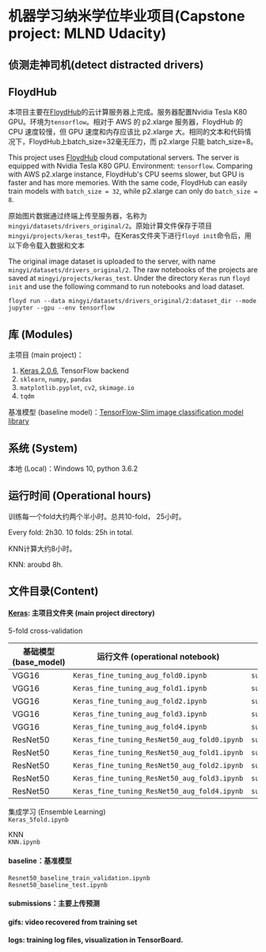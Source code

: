 # 机器学习纳米学位毕业项目(Capstone project: MLND Udacity)
## 侦测走神司机(detect distracted drivers)

## FloydHub
本项目主要在[FloydHub](https://www.floydhub.com)的云计算服务器上完成。服务器配置Nvidia Tesla K80 GPU。环境为`tensorflow`。相对于 AWS 的 p2.xlarge 服务器，FloydHub 的 CPU 速度较慢，但 GPU 速度和内存应该比 p2.xlarge 大。相同的文本和代码情况下，FloydHub上batch_size=32毫无压力，而 p2.xlarge 只能 batch_size=8。

This project uses [FloydHub](https://www.floydhub.com) cloud computational servers. The server is equipped with Nvidia Tesla K80 GPU. Environment: `tensorflow`. Comparing with AWS p2.xlarge instance, FloydHub's CPU seems slower, but GPU is faster and has more memories. With the same code, FloydHub can easily train models with `batch_size = 32`, while p2.xlarge can only do `batch_size = 8`.

原始图片数据通过终端上传至服务器，名称为 `mingyi/datasets/drivers_original/2`。原始计算文件保存于项目`mingyi/projects/keras_test`中。在Keras文件夹下进行`floyd init`命令后，用以下命令载入数据和文本

The original image dataset is uploaded to the server, with name `mingyi/datasets/drivers_original/2`. The raw notebooks of the projects are saved at `mingyi/projects/keras_test`. Under the directory `Keras` run `floyd init` and use the following command to run notebooks and load dataset.
```shell
floyd run --data mingyi/datasets/drivers_original/2:dataset_dir --mode jupyter --gpu --env tensorflow
```

## 库 (Modules)
主项目 (main project)：
1. [Keras 2.0.6](Keras.io), TensorFlow backend
2. `sklearn`, `numpy`, `pandas`
3. `matplotlib.pyplot`, `cv2`, `skimage.io`
4. `tqdm`

基准模型 (baseline model)：[TensorFlow-Slim image classification model library](https://github.com/tensorflow/models/tree/master/slim)

## 系统 (System)
本地 (Local)：Windows 10,  python 3.6.2

## 运行时间 (Operational hours)
训练每一个fold大约两个半小时。总共10-fold， 25小时。

Every fold: 2h30. 10 folds: 25h in total.

KNN计算大约8小时。

KNN: aroubd 8h.

## 文件目录(Content)
#### [Keras](https://github.com/MingyiZhang/mlnd_capstone/tree/master/Keras): 主项目文件夹 (main project directory)
5-fold cross-validation

| 基础模型 (base_model) | 运行文件 (operational notebook)                                    | 输出文件 (submission)                          | LB-Private | LB-Public |
|----------|----------------------------------------------|-----------------------------------|------------|-----------|
| VGG16    | `Keras_fine_tuning_aug_fold0.ipynb`          | `submission_vgg16_ft0_aug.csv`    | 0.46152    | 0.54683   |
| VGG16    | `Keras_fine_tuning_aug_fold1.ipynb`          | `submission_vgg16_ft1_aug.csv`    | 0.34059    | 0.34422   |
| VGG16    | `Keras_fine_tuning_aug_fold2.ipynb`          | `submission_vgg16_ft2_aug.csv`    | 0.44347    | 0.63316   |
| VGG16    | `Keras_fine_tuning_aug_fold3.ipynb`          | `submission_vgg16_ft3_aug.csv`    | 0.44602    | 0.36146   |
| VGG16    | `Keras_fine_tuning_aug_fold4.ipynb`          | `submission_vgg16_ft4_aug.csv`    | 0.55130    | 0.52167   |
| ResNet50 | `Keras_fine_tuning_ResNet50_aug_fold0.ipynb` | `submission_resnet50_ft0_aug.csv` | 0.35491    | 0.48216   |
| ResNet50 | `Keras_fine_tuning_ResNet50_aug_fold1.ipynb` | `submission_resnet50_ft1_aug.csv` | 0.45376    | 0.42659   |
| ResNet50 | `Keras_fine_tuning_ResNet50_aug_fold2.ipynb` | `submission_resnet50_ft2_aug.csv` | 0.26854    | 0.26618   |
| ResNet50 | `Keras_fine_tuning_ResNet50_aug_fold3.ipynb` | `submission_resnet50_ft3_aug.csv` | 0.41992    | 0.49777   |
| ResNet50 | `Keras_fine_tuning_ResNet50_aug_fold4.ipynb` | `submission_resnet50_ft4_aug.csv` | 0.37796    | 0.36269   |

集成学习 (Ensemble Learning)</br>
`Keras_5fold.ipynb`

KNN </br>
`KNN.ipynb`


#### baseline：基准模型
`Resnet50_baseline_train_validation.ipynb`</br>
`Resnet50_baseline_test.ipynb`

#### submissions：主要上传预测</br>

#### gifs: video recovered from training set

#### logs: training log files, visualization in TensorBoard.
